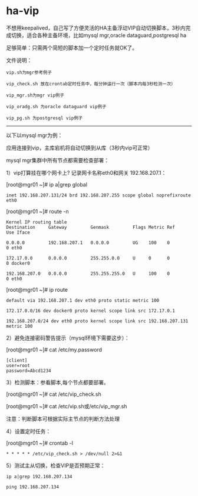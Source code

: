 # ha-vip
不想用keepalived，自己写了方便灵活的HA主备浮动VIP自动切换脚本，3秒内完成切换，适合各种主备环境，比如mysql mgr,oracle dataguard,postgresql ha

足够简单：只需两个简短的脚本加一个定时任务就OK了。

文件说明：

    vip.sh为mgr参考例子

    vip_check.sh 放在crontab定时任务中，每分钟运行一次（脚本内每3秒检测一次）

    vip_mgr.sh为mgr vip例子

    vip_oradg.sh 为oracle dataguard vip例子

    vip_pg.sh 为postgresql vip例子



--------------------------------------------------------


以下以mysql mgr为例：

应用连接到vip，主库宕机将自动切换到从库（3秒内vip可正常）

mysql mgr集群中所有节点都需要检查部署：

1）vip打算挂在哪个网卡上? 记录网卡名称eth0和网关 192.168.207.1：

[root@mgr01 ~]# ip a|grep global

    inet 192.168.207.131/24 brd 192.168.207.255 scope global noprefixroute eth0
    
[root@mgr01 ~]# route -n

    Kernel IP routing table
    Destination     Gateway         Genmask         Flags Metric Ref    Use Iface

    0.0.0.0         192.168.207.1   0.0.0.0         UG    100    0        0 eth0

    172.17.0.0      0.0.0.0         255.255.0.0     U     0      0        0 docker0

    192.168.207.0   0.0.0.0         255.255.255.0   U     100    0        0 eth0


[root@mgr01 ~]# ip route

    default via 192.168.207.1 dev eth0 proto static metric 100 

    172.17.0.0/16 dev docker0 proto kernel scope link src 172.17.0.1 

    192.168.207.0/24 dev eth0 proto kernel scope link src 192.168.207.131 metric 100



2）避免连接密码警告提示（mysql环境下需要这步）：

[root@mgr01 ~]# cat /etc/my.password

    [client]
    user=root
    password=Abcd1234


3）检测脚本：参看脚本,每个节点都要部署。

[root@mgr01 ~]# cat /etc/vip_check.sh 

[root@mgr01 ~]# cat /etc/vip.sh或/etc/vip_mgr.sh

注意：判断脚本可根据实际主节点的判断方法处理

4）设置定时任务：

[root@mgr01 ~]# crontab -l

    * * * * * /etc/vip_check.sh > /dev/null 2>&1

5）测试主从切换，检查VIP是否预期正常：

    ip a|grep 192.168.207.134

    ping 192.168.207.134

